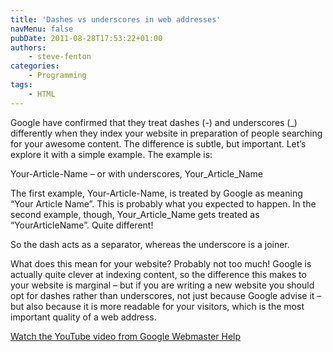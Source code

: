 ```yaml
---
title: 'Dashes vs underscores in web addresses'
navMenu: false
pubDate: 2011-08-28T17:53:22+01:00
authors:
    - steve-fenton
categories:
    - Programming
tags:
    - HTML
---
```


Google have confirmed that they treat dashes (-) and underscores (\_) differently when they index your website in preparation of people searching for your awesome content. The difference is subtle, but important. Let’s explore it with a simple example. The example is:

Your-Article-Name – or with underscores, Your\_Article\_Name

The first example, Your-Article-Name, is treated by Google as meaning “Your Article Name”. This is probably what you expected to happen. In the second example, though, Your\_Article\_Name gets treated as “YourArticleName”. Quite different!

So the dash acts as a separator, whereas the underscore is a joiner.

What does this mean for your website? Probably not too much! Google is actually quite clever at indexing content, so the difference this makes to your website is marginal – but if you are writing a new website you should opt for dashes rather than underscores, not just because Google advise it – but also because it is more readable for your visitors, which is the most important quality of a web address.

[Watch the YouTube video from Google Webmaster Help](https://www.youtube.com/watch?v=AQcSFsQyct8)
